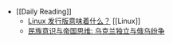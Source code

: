 - [[Daily Reading]]
	- [Linux 发行版意味着什么？](https://ksqsf.moe/posts/2018-03-03-what-is-a-linux-distro.html) [[Linux]]
	- [民族意识与帝国思维: 乌克兰独立与俄乌纷争](http://www.oyyj-oys.org/UploadFile/Issue/jri0qept.pdf)
